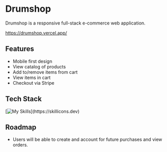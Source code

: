 # Drumshop

Drumshop is a responsive full-stack e-commerce web application. 


https://drumshop.vercel.app/
## Features

- Mobile first design
- View catalog of products
- Add to/remove items from cart
- View items in cart
- Checkout via Stripe


## Tech Stack

[![My Skills](https://skillicons.dev/icons?i=nextjs,ts,redux,supabase,prisma,tailwind,)](https://skillicons.dev)



## Roadmap

- Users will be able to create and account for future purchases and view orders.


